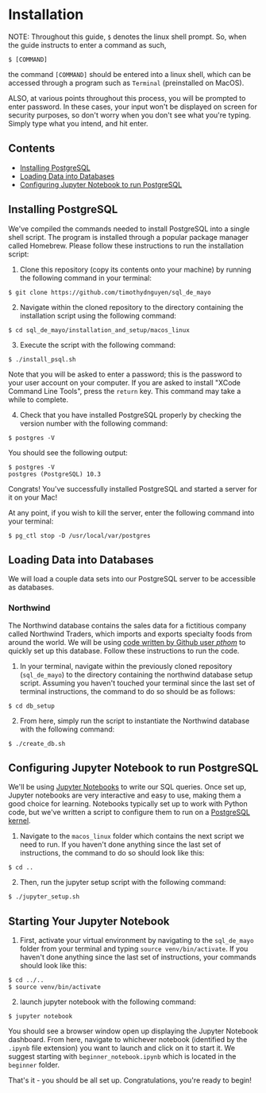 # Installation

NOTE: Throughout this guide, `$` denotes the linux shell prompt. So, when the guide instructs to enter a command as such,
```
$ [COMMAND]
```
the command `[COMMAND]` should be entered into a linux shell, which can be accessed through a program such as `Terminal` (preinstalled on MacOS).

ALSO, at various points throughout this process, you will be prompted to enter password. In these cases, your input won't be displayed on screen for security purposes, so don't worry when you don't see what you're typing. Simply type what you intend, and hit enter.

## Contents
- [Installing PostgreSQL](#installing-postgresql)
- [Loading Data into Databases](#loading-data-into-databases)
- [Configuring Jupyter Notebook to run PostgreSQL](#configuring-jupyter-notebook-to-run-postgresql)

## Installing PostgreSQL
We've compiled the commands needed to install PostgreSQL into a single shell script. The program is installed through a popular package manager called Homebrew. Please follow these instructions to run the installation script:

1. Clone this repository (copy its contents onto your machine) by running the following command in your terminal:
```
$ git clone https://github.com/timothydnguyen/sql_de_mayo
```
2. Navigate within the cloned repository to the directory containing the installation script using the following command:
```
$ cd sql_de_mayo/installation_and_setup/macos_linux
```
3. Execute the script with the following command:
```
$ ./install_psql.sh
```
Note that you will be asked to enter a password; this is the password to your user account on your computer. If you are asked to install "XCode Command Line Tools", press the `return` key. This command may take a while to complete.

4. Check that you have installed PostgreSQL properly by checking the version number with the following command:
```
$ postgres -V
```
You should see the following output:
```
$ postgres -V
postgres (PostgreSQL) 10.3
```

Congrats! You've successfully installed PostgreSQL and started a server for it on your Mac!

At any point, if you wish to kill the server, enter the following command into your terminal:
```
$ pg_ctl stop -D /usr/local/var/postgres
```


## Loading Data into Databases
We will load a couple data sets into our PostgreSQL server to be accessible as databases.

### Northwind
The Northwind database contains the sales data for a fictitious company called Northwind Traders, which imports and exports specialty foods from around the world. We will be using [code written by Github user *pthom*](https://github.com/pthom/northwind_psql.git) to quickly set up this database. Follow these instructions to run the code.

1. In your terminal, navigate within the previously cloned repository (`sql_de_mayo`) to the directory containing the northwind database setup script. Assuming you haven't touched your terminal since the last set of terminal instructions, the command to do so should be as follows:
```
$ cd db_setup
```
2. From here, simply run the script to instantiate the Northwind database with the following command:
```
$ ./create_db.sh
```

## Configuring Jupyter Notebook to run PostgreSQL
We'll be using [Jupyter Notebooks](http://jupyter.org/) to write our SQL queries. Once set up, Jupyter notebooks are very interactive and easy to use, making them a good choice for learning. Notebooks typically set up to work with Python code, but we've written a script to configure them to run on a [PostgreSQL kernel](https://github.com/bgschiller/postgres_kernel).
1. Navigate to the `macos_linux` folder which contains the next script we need to run. If you haven't done anything since the last set of instructions, the command to do so should look like this:
```
$ cd ..
```
2. Then, run the jupyter setup script with the following command:
```
$ ./jupyter_setup.sh
```

## Starting Your Jupyter Notebook


1. First, activate your virtual environment by navigating to the `sql_de_mayo` folder from your terminal and typing `source venv/bin/activate`. If you haven't done anything since the last set of instructions, your commands should look like this:
```
$ cd ../..
$ source venv/bin/activate
```
2. launch jupyter notebook with the following command:
```
$ jupyter notebook
```
You should see a browser window open up displaying the Jupyter Notebook dashboard. From here, navigate to whichever notebook (identified by the `.ipynb` file extension) you want to launch and click on it to start it. We suggest starting with `beginner_notebook.ipynb` which is located in the `beginner` folder.


That's it - you should be all set up. Congratulations, you're ready to begin!
